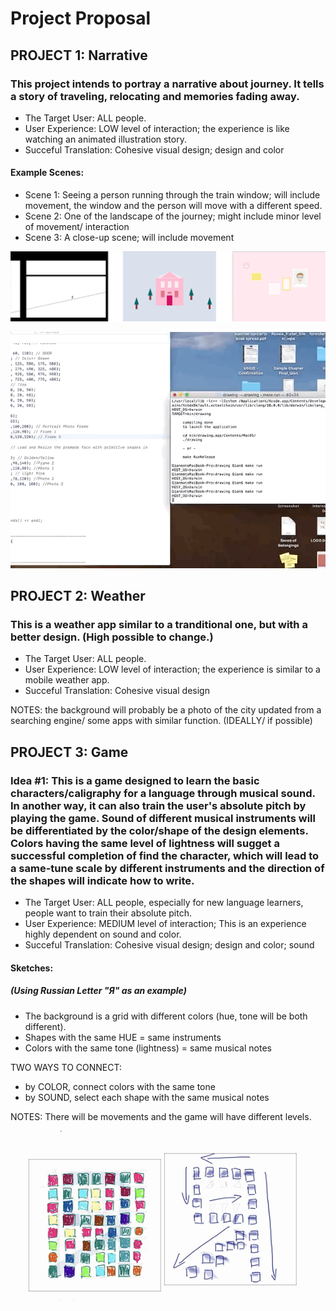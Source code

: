 # Project Proposal

## PROJECT 1: Narrative

### This project intends to portray a narrative about journey. It tells a story of traveling, relocating and memories fading away. 

* The Target User: ALL people.
* User Experience: LOW level of interaction; the experience is like watching an animated illustration story. 
* Succeful Translation: Cohesive visual design; design and color

#### Example Scenes:

* Scene 1: Seeing a person running through the train window; will include movement, the window and the person will move with a different speed. <This is the starting scene of the narrative.>
* Scene 2: One of the landscape of the journey; might include minor level of movement/ interaction
* Scene 3: A close-up scene; will include movement

![Screenshot](https://github.com/VictoriaLXQian/OpenFrameWorks/blob/master/Others/projectNarrative.png)

![Screenshot GIF](https://github.com/VictoriaLXQian/OpenFrameWorks/blob/master/Others/narrative.gif)

## PROJECT 2: Weather

### This is a weather app similar to a tranditional one, but with a better design. (High possible to change.)

* The Target User: ALL people.
* User Experience: LOW level of interaction; the experience is similar to a mobile weather app. 
* Succeful Translation: Cohesive visual design

NOTES: the background will probably be a photo of the city updated from a searching engine/ some apps with similar function. (IDEALLY/ if possible)


## PROJECT 3: Game 

### Idea #1: This is a game designed to learn the basic characters/caligraphy for a language through musical sound. In another way, it can also train the user's absolute pitch by playing the game. Sound of different musical instruments will be differentiated by the color/shape of the design elements. Colors having the same level of lightness will sugget a successful completion of find the character, which will lead to a same-tune scale by different instruments and the direction of the shapes will indicate how to write. 

* The Target User: ALL people, especially for new language learners, people want to train their absolute pitch.
* User Experience: MEDIUM level of interaction; This is an experience highly dependent on sound and color. 
* Succeful Translation: Cohesive visual design; design and color; sound

#### Sketches:

##### (Using Russian Letter "Я" as an example)

* The background is a grid with different colors (hue, tone will be both different). 
* Shapes with the same HUE = same instruments
* Colors with the same tone (lightness) = same musical notes

TWO WAYS TO CONNECT:

* by COLOR, connect colors with the same tone
* by SOUND, select each shape with the same musical notes

NOTES: There will be movements and the game will have different levels. 

![Sketches](https://github.com/VictoriaLXQian/OpenFrameWorks/blob/master/Others/gameSketch.png)


